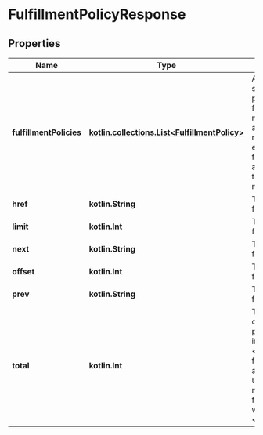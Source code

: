 
# FulfillmentPolicyResponse

## Properties
Name | Type | Description | Notes
------------ | ------------- | ------------- | -------------
**fulfillmentPolicies** | [**kotlin.collections.List&lt;FulfillmentPolicy&gt;**](FulfillmentPolicy.md) | A list of all of the seller&#39;s fulfillment policies defined for the specified marketplace. This array will be returned as empty if no fulfillment policies are defined for the specified marketplace. |  [optional]
**href** | **kotlin.String** | This field is for future use. |  [optional]
**limit** | **kotlin.Int** | This field is for future use. |  [optional]
**next** | **kotlin.String** | This field is for future use. |  [optional]
**offset** | **kotlin.Int** | This field is for future use. |  [optional]
**prev** | **kotlin.String** | This field is for future use. |  [optional]
**total** | **kotlin.Int** | The total number of fulfillment policies retrieved in the result set.  &lt;br/&gt;&lt;br/&gt;If no fulfillment policies are defined for the specified marketplace, this field is returned with a value of &lt;code&gt;0&lt;/code&gt;. |  [optional]



